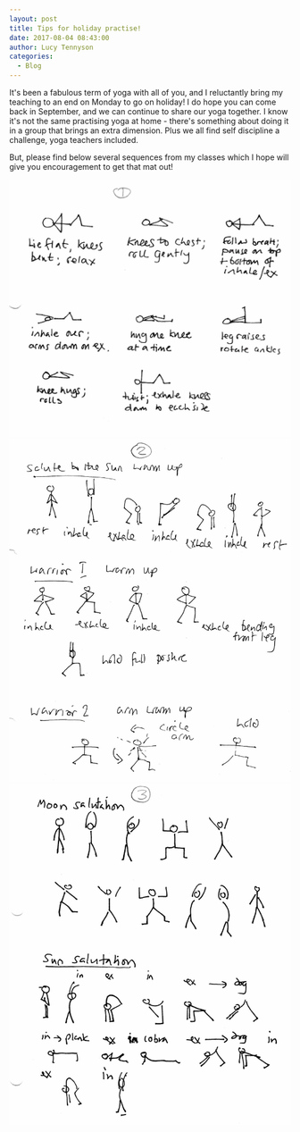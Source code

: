 ```yaml
---
layout: post
title: Tips for holiday practise!
date: 2017-08-04 08:43:00
author: Lucy Tennyson
categories:
  - Blog
---
```



It's been a fabulous term of yoga with all of you, and I reluctantly bring my teaching to an end on Monday to go on holiday! I do hope you can come back in September, and we can continue to share our yoga together. I know it's not the same practising yoga at home - there's something about doing it in a group that brings an extra dimension. Plus we all find self discipline a challenge, yoga teachers included.

But, please find below several sequences from my classes which I hope will give you encouragement to get that mat out!

![](/uploads/versions/yogablog3aug1-2---x----1551-1420x---.jpg)![](/uploads/versions/yogablog3aug2---x----1587-1936x---.jpg)![](/uploads/versions/yogablog3aug3---x----1572-1906x---.jpg)

&nbsp;

&nbsp;
